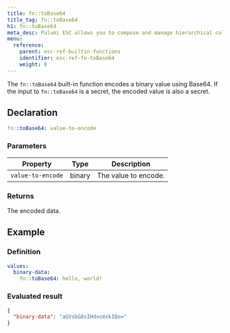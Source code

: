 ```yaml
---
title: fn::toBase64
title_tag: fn::toBase64
h1: fn::toBase64
meta_desc: Pulumi ESC allows you to compose and manage hierarchical collections of configuration and secrets and consume them in various ways.
menu:
  reference:
    parent: esc-ref-builtin-functions
    identifier: esc-ref-fn-toBase64
    weight: 8
---
```


The `fn::toBase64` built-in function encodes a binary value using Base64. If the input to `fn::toBase64` is a secret, the encoded value is also a secret.

## Declaration

```yaml
fn::toBase64: value-to-encode
```

### Parameters

| Property          | Type   | Description                                                       |
|-------------------|--------|-------------------------------------------------------------------|
| `value-to-encode` | binary | The value to encode.

### Returns

The encoded data.

## Example

### Definition

```yaml
values:
  binary-data:
    fn::toBase64: hello, world!
```

### Evaluated result

```json
{
  "binary-data": "aGVsbG8sIHdvcmxkIQo="
}
```
